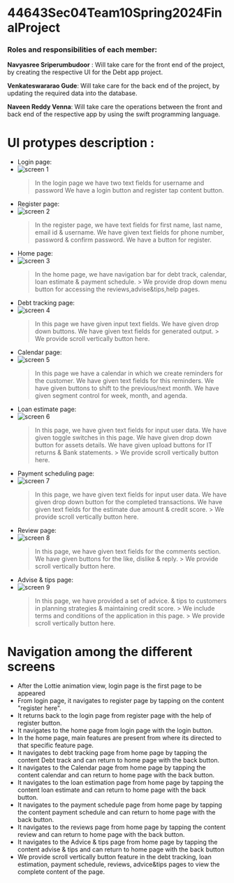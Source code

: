 # 44643Sec04Team10Spring2024FinalProject
### Roles and responsibilities of each member:
**Navyasree Sriperumbudoor** : Will take care for the front end of the project, by creating the respective UI for the Debt app project.

**Venkateswararao Gude**: Will take care for the back end of the project, by updating the required data into the database.

**Naveen Reddy Venna**: Will take care the operations between the front and back end of the respective app by using the swift programming language.

# **UI protypes description :**

* Login page:
* ![screen 1](https://github.com/naveenvenna70/44643Sec04Team10Spring2024FinalProject/blob/main/pic2%20(1).jpeg?raw=true)
	> In the login page we have two text fields for username and password
	> We have a login button and register tap content button.
* Register page:
* ![screen 2](https://github.com/naveenvenna70/44643Sec04Team10Spring2024FinalProject/blob/main/pic3%20(1).jpeg?raw=true)
	> In the register page, we have text fields for first name, last name, email id & username.
	> We have given text fields for phone number, password & confirm password.
	> We have a button for register.
* Home page:
* ![screen 3](https://github.com/naveenvenna70/44643Sec04Team10Spring2024FinalProject/blob/main/pic4%20(1).jpeg?raw=true)
	> In the home page, we have navigation bar for debt track, calendar, loan estimate & payment schedule.
        > We provide drop down menu button for accessing the reviews,advise&tips,help pages. 
* Debt tracking page:
* ![screen 4](https://github.com/naveenvenna70/44643Sec04Team10Spring2024FinalProject/blob/main/pic5%20(1).jpeg?raw=true)
	> In this page we have given input text fields.
	> We have given drop down buttons.
	> We have given text fields for generated output.
        > We provide scroll vertically button here.   
* Calendar page:
* ![screen 5](https://github.com/naveenvenna70/44643Sec04Team10Spring2024FinalProject/blob/main/pic6%20(1).jpeg?raw=true)
	> In this page we have a calendar in which we create reminders for the customer.
	> We have given text fields for this reminders.
	> We have given buttons to shift to the previous/next month.
	> We have given segment control for week, month, and agenda.
* Loan estimate page:
* ![screen 6](https://github.com/naveenvenna70/44643Sec04Team10Spring2024FinalProject/blob/main/pic7%20(1).jpeg?raw=true)
	> In this page, we have given text fields for input user data.
	> We have given toggle switches in this page.
	> We have given drop down button for assets details.
	> We have given upload buttons for IT returns & Bank statements.
        > We provide scroll vertically button here. 
* Payment scheduling page:
* ![screen 7](https://github.com/naveenvenna70/44643Sec04Team10Spring2024FinalProject/blob/main/pic8%20(1).jpeg?raw=true)
	> In this page, we have given text fields for input user data.
	> We have given drop down button for the completed transactions.
	> We have given text fields for the estimate due amount & credit score.
        > We provide scroll vertically button here. 
* Review page:
* ![screen 8](https://github.com/naveenvenna70/44643Sec04Team10Spring2024FinalProject/blob/main/pic9%20(1).jpeg?raw=true)
	> In this page, we have given text fields for the comments section.
	> We have given buttons for the like, dislike & reply.
        > We provide scroll vertically button here. 
* Advise & tips page:
* ![screen 9](https://github.com/naveenvenna70/44643Sec04Team10Spring2024FinalProject/blob/main/pic10%20(1).jpeg?raw=true)
	> In this page, we have provided a set of advice. & tips to customers in planning strategies & maintaining credit score.
        > We include terms and conditions of the application in this page. 
        > We provide scroll vertically button here. 


# **Navigation among the different screens**

* After the Lottie animation view, login page is the first page to be appeared
* From login page, it navigates to register page by tapping on the content "register here".
* It returns back to the login page from register page with the help of register button.
* It navigates to the home page from login page with the login button.
* In the home page, main features are present from where its directed to that specific feature page.
* It navigates to debt tracking page from home page by tapping the content Debt track and can return to home page with the back button.
* It navigates to the Calendar page from home page by tapping the content calendar and can return to home page with the back button.
* It navigates to the loan estimation page from home page by tapping the content loan estimate and can return to home page with the back button.
* It navigates to the payment schedule page from home page by tapping the content payment schedule and can return to home page with the back button.
* It navigates to the reviews page from home page by tapping the content review and can return to home page with the back button.
* It navigates to the Advice & tips page from home page by tapping the content advise & tips and can return to home page with the back button
* We provide scroll vertically button feature in the debt tracking, loan estimation, payment schedule, reviews, advice&tips pages to view the complete content of the page.

  
